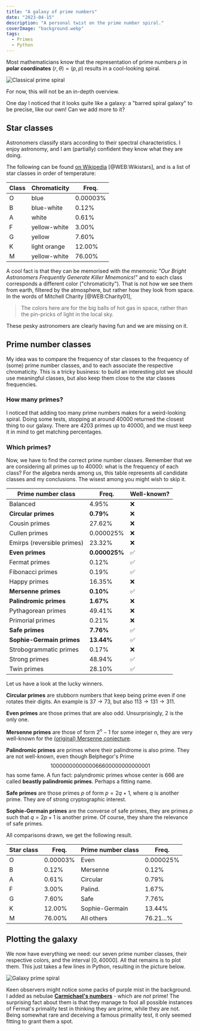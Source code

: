 ```yaml
---
title: "A galaxy of prime numbers"
date: "2023-04-15"
description: "A personal twist on the prime number spiral."
coverImage: "background.webp"
tags:
  - Primes
  - Python
---
```


Most mathematicians know that the representation of prime numbers $p$ in **polar coordinates** $(r,\theta) = (p,p)$ results in a cool-looking spiral.

![Classical prime spiral](/primetales/2023-primes-white.webp)

For now, this will not be an in-depth overview.

One day I noticed that it looks quite like a galaxy: a "barred spiral galaxy" to be precise, like our own! Can we add more to it?

## Star classes

Astronomers classify stars according to their spectral characteristics. I enjoy astronomy, and I am (partially) confident they know what they are doing.

The following can be found [on Wikipedia](https://en.wikipedia.org/wiki/Stellar_classification#Harvard_spectral_classification) [@WEB:Wikistars], and is a list of star classes in order of temperature:



| Class | Chromaticity | Freq.    |
|-------|--------------|----------|
| O     | blue         | 0.00003% |
| B     | blue-white   | 0.12%    |
| A     | white        | 0.61%    |
| F     | yellow-white | 3.00%    |
| G     | yellow       | 7.60%    |
| K     | light orange | 12.00%   |
| M     | yellow-white | 76.00%   |



A cool fact is that they can be memorised with the mnemonic _"*O*ur *B*right *A*stronomers *F*requently *G*enerate *K*iller *M*nemonics!"_ and to each class corresponds a different color ("chromaticity"). That is not how we see them from earth, filtered by the atmosphere, but rather how they look from space. In the words of Mitchell Charity [@WEB:Charity01],

> The colors here are for the big balls of hot gas in space, rather than the pin-pricks of light in the local sky.

These pesky astronomers are clearly having fun and we are missing on it.

## Prime number classes

My idea was to compare the frequency of star classes to the frequency of (some) prime number classes, and to each associate the respective chromaticity. This is a tricky business: to build an interesting plot we should use meaningful classes, but also keep them close to the star classes frequencies.

### How many primes?

I noticed that adding too many prime numbers makes for a weird-looking spiral. Doing some tests, stopping at around $40000$ returned the closest thing to our galaxy. There are $4203$ primes up to $40000$, and we must keep it in mind to get matching percentages.

### Which primes?

Now, we have to find the correct prime number classes. Remember that we are considering all primes up to $40000$: what is the frequency of each class?
For the algebra nerds among us, this table represents all candidate classes and my conclusions. The wisest among you might wish to skip it.




| Prime number class         | Freq.         | Well-known?  |
|----------------------------|---------------|--------------|
| Balanced                   | 4.95%         | ❌           |
| **Circular primes**        | **0.79%**     | ❌           |
| Cousin primes              | 27.62%        | ❌           |
| Cullen primes              | 0.000025%     | ❌           |
| Emirps (reversible primes) | 23.32%        | ❌           |
| **Even primes**            | **0.000025%** | ✅           |
| Fermat primes              | 0.12%         | ✅           |
| Fibonacci primes           | 0.19%         | ✅           |
| Happy primes               | 16.35%        | ❌           |
| **Mersenne primes**        | **0.10%**     | ✅           |
| **Palindromic primes**     | **1.67%**     | ❌           |
| Pythagorean primes         | 49.41%        | ❌           |
| Primorial primes           | 0.21%         | ❌           |
| **Safe primes**            | **7.76%**     | ✅           |
| **Sophie-Germain primes**  | **13.44%**    | ✅           |
| Strobogrammatic primes     | 0.17%         | ❌           |
| Strong primes              | 48.94%        | ✅           |
| Twin primes                | 28.10%        | ✅           |



Let us have a look at the lucky winners.

**Circular primes** are stubborn numbers that keep being prime even if one rotates their digits. An example is $37\rightarrow73$, but also $113\rightarrow131\rightarrow311$.

**Even primes** are those primes that are also odd. Unsurprisingly, $2$ is the only one.

**Mersenne primes** are those of form $2^n-1$ for some integer $n$, they are very well-known for the [(original) Mersenne conjecture](https://en.wikipedia.org/wiki/Mersenne_conjectures#Original_Mersenne_conjecture).

**Palindromic primes** are primes where their palindrome is also prime. They are not well-known, even though Belphegor's Prime $$1000000000000066600000000000001$$ has some fame. A fun fact: palyndromic primes whose center is $666$ are called **beastly palindromic primes**. Perhaps a fitting name.

**Safe primes** are those primes $p$ of form $p=2q+1$, where $q$ is another prime. They are of strong cryptographic interest.

**Sophie-Germain primes** are the converse of safe primes, they are primes $p$ such that $q=2p+1$ is another prime. Of course, they share the relevance of safe primes.

All comparisons drawn, we get the following result.



| Star class | Freq.    | Prime number class | Freq.     |
|------------|----------|--------------------|-----------|
| O          | 0.00003% | Even               | 0.000025% |
| B          | 0.12%    | Mersenne           | 0.12%     |
| A          | 0.61%    | Circular           | 0.79%     |
| F          | 3.00%    | Palind.            | 1.67%     |
| G          | 7.60%    | Safe               | 7.76%     |
| K          | 12.00%   | Sophie-Germain     | 13.44%    |
| M          | 76.00%   | All others         | 76.21...% |




## Plotting the galaxy

We now have everything we need: our seven prime number classes, their respective colors, and the interval $[0,40000]$. All that remains is to plot them. This just takes a few lines in Python, resulting in the picture below.

![Galaxy prime spiral](/primetales/2023-primes.webp)

Keen observers might notice some packs of purple mist in the background. I added as nebulae [**Carmichael's numbers**](https://en.wikipedia.org/wiki/Carmichael_number) - which are _not_ prime! The surprising fact about them is that they manage to fool all possible instances of Fermat's primality test in thinking they are prime, while they are not. Being somewhat rare and deceiving a famous primality test, it only seemed fitting to grant them a spot.
